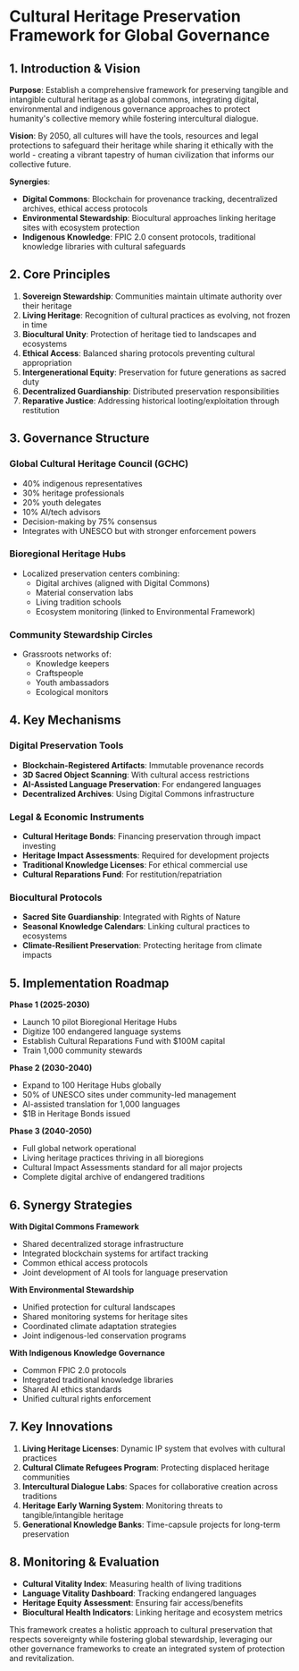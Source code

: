 # Cultural Heritage Preservation Framework for Global Governance

## 1. Introduction & Vision

**Purpose**: Establish a comprehensive framework for preserving tangible and intangible cultural heritage as a global commons, integrating digital, environmental and indigenous governance approaches to protect humanity's collective memory while fostering intercultural dialogue.

**Vision**: By 2050, all cultures will have the tools, resources and legal protections to safeguard their heritage while sharing it ethically with the world - creating a vibrant tapestry of human civilization that informs our collective future.

**Synergies**:
- **Digital Commons**: Blockchain for provenance tracking, decentralized archives, ethical access protocols
- **Environmental Stewardship**: Biocultural approaches linking heritage sites with ecosystem protection
- **Indigenous Knowledge**: FPIC 2.0 consent protocols, traditional knowledge libraries with cultural safeguards

## 2. Core Principles

1. **Sovereign Stewardship**: Communities maintain ultimate authority over their heritage
2. **Living Heritage**: Recognition of cultural practices as evolving, not frozen in time
3. **Biocultural Unity**: Protection of heritage tied to landscapes and ecosystems
4. **Ethical Access**: Balanced sharing protocols preventing cultural appropriation
5. **Intergenerational Equity**: Preservation for future generations as sacred duty
6. **Decentralized Guardianship**: Distributed preservation responsibilities
7. **Reparative Justice**: Addressing historical looting/exploitation through restitution

## 3. Governance Structure

### Global Cultural Heritage Council (GCHC)
- 40% indigenous representatives
- 30% heritage professionals
- 20% youth delegates
- 10% AI/tech advisors
- Decision-making by 75% consensus
- Integrates with UNESCO but with stronger enforcement powers

### Bioregional Heritage Hubs
- Localized preservation centers combining:
  - Digital archives (aligned with Digital Commons)
  - Material conservation labs
  - Living tradition schools
  - Ecosystem monitoring (linked to Environmental Framework)

### Community Stewardship Circles
- Grassroots networks of:
  - Knowledge keepers
  - Craftspeople
  - Youth ambassadors
  - Ecological monitors

## 4. Key Mechanisms

### Digital Preservation Tools
- **Blockchain-Registered Artifacts**: Immutable provenance records
- **3D Sacred Object Scanning**: With cultural access restrictions
- **AI-Assisted Language Preservation**: For endangered languages
- **Decentralized Archives**: Using Digital Commons infrastructure

### Legal & Economic Instruments
- **Cultural Heritage Bonds**: Financing preservation through impact investing
- **Heritage Impact Assessments**: Required for development projects
- **Traditional Knowledge Licenses**: For ethical commercial use
- **Cultural Reparations Fund**: For restitution/repatriation

### Biocultural Protocols
- **Sacred Site Guardianship**: Integrated with Rights of Nature
- **Seasonal Knowledge Calendars**: Linking cultural practices to ecosystems
- **Climate-Resilient Preservation**: Protecting heritage from climate impacts

## 5. Implementation Roadmap

**Phase 1 (2025-2030)**
- Launch 10 pilot Bioregional Heritage Hubs
- Digitize 100 endangered language systems
- Establish Cultural Reparations Fund with $100M capital
- Train 1,000 community stewards

**Phase 2 (2030-2040)**
- Expand to 100 Heritage Hubs globally
- 50% of UNESCO sites under community-led management
- AI-assisted translation for 1,000 languages
- $1B in Heritage Bonds issued

**Phase 3 (2040-2050)**
- Full global network operational
- Living heritage practices thriving in all bioregions
- Cultural Impact Assessments standard for all major projects
- Complete digital archive of endangered traditions

## 6. Synergy Strategies

**With Digital Commons Framework**
- Shared decentralized storage infrastructure
- Integrated blockchain systems for artifact tracking
- Common ethical access protocols
- Joint development of AI tools for language preservation

**With Environmental Stewardship**
- Unified protection for cultural landscapes
- Shared monitoring systems for heritage sites
- Coordinated climate adaptation strategies
- Joint indigenous-led conservation programs

**With Indigenous Knowledge Governance**
- Common FPIC 2.0 protocols
- Integrated traditional knowledge libraries
- Shared AI ethics standards
- Unified cultural rights enforcement

## 7. Key Innovations

1. **Living Heritage Licenses**: Dynamic IP system that evolves with cultural practices
2. **Cultural Climate Refugees Program**: Protecting displaced heritage communities
3. **Intercultural Dialogue Labs**: Spaces for collaborative creation across traditions
4. **Heritage Early Warning System**: Monitoring threats to tangible/intangible heritage
5. **Generational Knowledge Banks**: Time-capsule projects for long-term preservation

## 8. Monitoring & Evaluation

- **Cultural Vitality Index**: Measuring health of living traditions
- **Language Vitality Dashboard**: Tracking endangered languages
- **Heritage Equity Assessment**: Ensuring fair access/benefits
- **Biocultural Health Indicators**: Linking heritage and ecosystem metrics

This framework creates a holistic approach to cultural preservation that respects sovereignty while fostering global stewardship, leveraging our other governance frameworks to create an integrated system of protection and revitalization.
